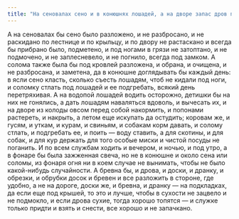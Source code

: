 ```yaml
---
title: "На сеновалах сено и в конюшнях лошадей, а на дворе запас дров пристроить и всякую скотину"
---
```


А на сеновалах бы сено было разложено, и не разбросано, и не раскидано по лестнице и по крыльцу, и по двору не растаскано и всегда бы прибрано было, подметено, и под ногами в грязи не затоптано, и не подмочено, и не заплесневело, и не погнило, всегда под замком. А солома также была бы под кровлей разложена, и обрана, и очищена, и не разбросана, и заметена, да в конюшне доглядывать бы каждый день: в ясли сено класть, сколько съесть лошадям, чтоб не кидали под ноги, и соломку стлать под лошадей и ее подгребать, всякий день перетряхивая. А на водопой лошадей водить осторожно, детишки бы на них не гонялись, а дать лошадям наваляться вдоволь, и вычесать их, и на дворе из колоды овсом перед собой накормить, и попонами растереть, и накрыть, а летом еще искупать да остудить; коровам же, и гусям, и уткам, и курам, и свиньям, и собакам корм давать, и солому стлать, и подгребать ее, и поить — воду ставить, а для скотины, и для собак, и для кур держать для того особые миски и чистой посуды не поганить. И по всем службам ходить и вечером, и ночью, и под утро, а в фонаре бы была зажженная свеча, но не в конюшне и около сена или соломы, из фонаря огня ни в коем случае не вынимать, чтобы не было какой-нибудь случайности. А бревна бы, и дрова, и доски, и дранку, и обрезки, и обрубки досок и бревен и все разложить в стороне, где удобно, а не на дороге, доски же, и бревна, и дранку — на подкладках, да если еще под крышей, то это и лучше, чтобы в сухости не зацвело и не подмокло, и если дрова сухие, тогда хорошо топятся — и служке только придти и взять и снести, все хорошо и не запачкано.